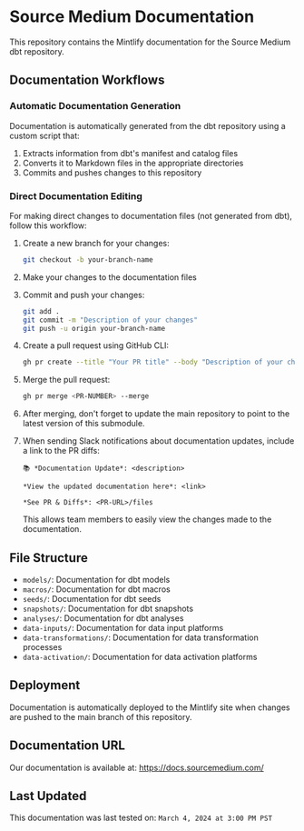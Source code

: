 # Source Medium Documentation

This repository contains the Mintlify documentation for the Source Medium dbt repository.

## Documentation Workflows

### Automatic Documentation Generation

Documentation is automatically generated from the dbt repository using a custom script that:

1. Extracts information from dbt's manifest and catalog files
2. Converts it to Markdown files in the appropriate directories
3. Commits and pushes changes to this repository

### Direct Documentation Editing

For making direct changes to documentation files (not generated from dbt), follow this workflow:

1. Create a new branch for your changes:
   ```bash
   git checkout -b your-branch-name
   ```

2. Make your changes to the documentation files

3. Commit and push your changes:
   ```bash
   git add .
   git commit -m "Description of your changes"
   git push -u origin your-branch-name
   ```

4. Create a pull request using GitHub CLI:
   ```bash
   gh pr create --title "Your PR title" --body "Description of your changes"
   ```

5. Merge the pull request:
   ```bash
   gh pr merge <PR-NUMBER> --merge
   ```

6. After merging, don't forget to update the main repository to point to the latest version of this submodule.

7. When sending Slack notifications about documentation updates, include a link to the PR diffs:
   ```
   📚 *Documentation Update*: <description>

   *View the updated documentation here*: <link>

   *See PR & Diffs*: <PR-URL>/files
   ```
   This allows team members to easily view the changes made to the documentation.

## File Structure

- `models/`: Documentation for dbt models
- `macros/`: Documentation for dbt macros
- `seeds/`: Documentation for dbt seeds
- `snapshots/`: Documentation for dbt snapshots
- `analyses/`: Documentation for dbt analyses
- `data-inputs/`: Documentation for data input platforms
- `data-transformations/`: Documentation for data transformation processes
- `data-activation/`: Documentation for data activation platforms

## Deployment

Documentation is automatically deployed to the Mintlify site when changes are pushed to the main branch of this repository.

## Documentation URL

Our documentation is available at: https://docs.sourcemedium.com/

## Last Updated

This documentation was last tested on: `March 4, 2024 at 3:00 PM PST`
